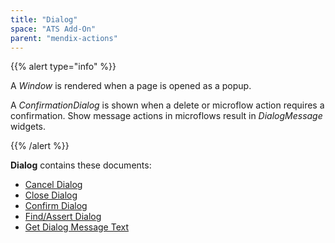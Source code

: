 ```yaml
---
title: "Dialog"
space: "ATS Add-On" 
parent: "mendix-actions"
---
```


{{% alert type="info" %}}

A <i>Window</i> is rendered when a page is opened as a popup.

A <i>ConfirmationDialog</i> is shown when a delete or microflow action requires a confirmation. Show message actions in microflows result in <i>DialogMessage</i> widgets.

{{% /alert %}}

**Dialog** contains these documents:

* [Cancel Dialog](cancel-dialog)
* [Close Dialog](close-dialog)
* [Confirm Dialog](confirm-dialog)
* [Find/Assert Dialog](findassert-dialog)
* [Get Dialog Message Text](get-dialog-message-text)
